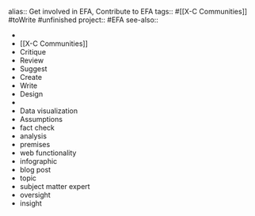 alias:: Get involved in EFA, Contribute to EFA
tags:: #[[X-C Communities]] #toWrite #unfinished 
project:: #EFA 
see-also::

-
- [[X-C Communities]]
- Critique
- Review
- Suggest
- Create
- Write
- Design
-
- Data visualization
- Assumptions
- fact check
- analysis
- premises
- web functionality
- infographic
- blog post
- topic
- subject matter expert
- oversight
- insight